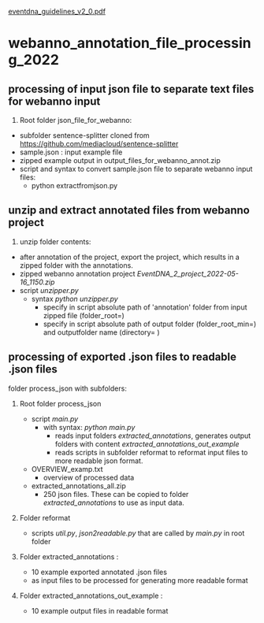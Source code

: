 [eventdna_guidelines_v2_0.pdf](https://github.com/desothier1/webanno_annotation_file_processing_2022/files/9113466/eventdna_guidelines_v2_0.pdf)
# webanno_annotation_file_processing_2022

## processing of input json file to separate text files for webanno input

1. Root folder json_file_for_webanno:
  - subfolder sentence-splitter cloned from https://github.com/mediacloud/sentence-splitter
  - sample.json : input example file
  - zipped example output in output_files_for_webanno_annot.zip
  - script and syntax to convert sample.json file to separate webanno input files:
    - python extractfromjson.py
    
## unzip and extract annotated files from webanno project   
1. unzip folder contents:
  - after annotation of the project, export the project, which results in a zipped folder with the annotations.
  - zipped webanno annotation project *EventDNA_2_project_2022-05-16_1150.zip*
  - script *unzipper.py*
    - syntax *python unzipper.py*
      - specify in script absolute path of 'annotation' folder from input zipped file (folder_root=)
      - specify in script absolute path of output folder (folder_root_min=) and outputfolder name (directory= )
      
   
  
## processing of exported .json files to readable .json files
folder process_json with subfolders:

1. Root folder process_json
   - script *main.py* 
     - with syntax: *python main.py*
       - reads input folders *extracted_annotations*, generates output folders with content *extracted_annotations_out_example*
       - reads scripts in subfolder reformat to reformat input files to more readable json format.
   - OVERVIEW_examp.txt
     - overview of processed data
   - extracted_annotations_all.zip
     - 250 json files. These can be copied to folder *extracted_annotations* to use as input data.

2. Folder reformat   
   - scripts  *util.py*, *json2readable.py* that are called by *main.py* in root folder

3. Folder extracted_annotations : 
   - 10 example exported annotated .json files 
   - as input files to be processed for generating more readable format
   
4. Folder extracted_annotations_out_example :
   - 10 example output files in readable format
